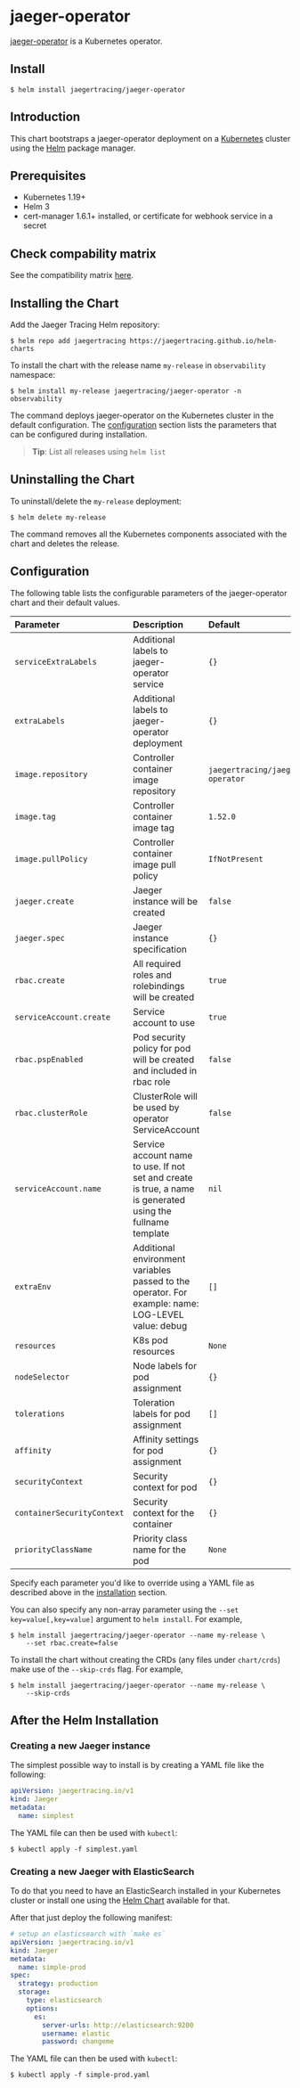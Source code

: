 # jaeger-operator

[jaeger-operator](https://github.com/jaegertracing/jaeger-operator) is a Kubernetes operator.

## Install

```console
$ helm install jaegertracing/jaeger-operator
```

## Introduction

This chart bootstraps a jaeger-operator deployment on a [Kubernetes](http://kubernetes.io) cluster using the [Helm](https://helm.sh) package manager.

## Prerequisites

- Kubernetes 1.19+
- Helm 3
- cert-manager 1.6.1+ installed, or certificate for webhook service in a secret

## Check compability matrix

See the compatibility matrix [here](./COMPATIBILITY.md).

## Installing the Chart

Add the Jaeger Tracing Helm repository:

```console
$ helm repo add jaegertracing https://jaegertracing.github.io/helm-charts
```

To install the chart with the release name `my-release` in `observability` namespace:

```console
$ helm install my-release jaegertracing/jaeger-operator -n observability
```

The command deploys jaeger-operator on the Kubernetes cluster in the default configuration. The [configuration](#configuration) section lists the parameters that can be configured during installation.

> **Tip**: List all releases using `helm list`

## Uninstalling the Chart

To uninstall/delete the `my-release` deployment:

```console
$ helm delete my-release
```

The command removes all the Kubernetes components associated with the chart and deletes the release.

## Configuration

The following table lists the configurable parameters of the jaeger-operator chart and their default values.

| Parameter                  | Description                                                                                                 | Default                         |
| :------------------------- | :---------------------------------------------------------------------------------------------------------- |:--------------------------------|
| `serviceExtraLabels`       | Additional labels to jaeger-operator service                                                                | `{}`                            |
| `extraLabels`              | Additional labels to jaeger-operator deployment                                                             | `{}`                            |
| `image.repository`         | Controller container image repository                                                                       | `jaegertracing/jaeger-operator` |
| `image.tag`                | Controller container image tag                                                                              | `1.52.0`                        |
| `image.pullPolicy`         | Controller container image pull policy                                                                      | `IfNotPresent`                  |
| `jaeger.create`            | Jaeger instance will be created                                                                             | `false`                         |
| `jaeger.spec`              | Jaeger instance specification                                                                               | `{}`                            |
| `rbac.create`              | All required roles and rolebindings will be created                                                         | `true`                          |
| `serviceAccount.create`    | Service account to use                                                                                      | `true`                          |
| `rbac.pspEnabled`          | Pod security policy for pod will be created and included in rbac role                                       | `false`                         |
| `rbac.clusterRole`         | ClusterRole will be used by operator ServiceAccount                                                         | `false`                         |
| `serviceAccount.name`      | Service account name to use. If not set and create is true, a name is generated using the fullname template | `nil`                           |
| `extraEnv`                 | Additional environment variables passed to the operator. For example: name: LOG-LEVEL value: debug          | `[]`                            |
| `resources`                | K8s pod resources                                                                                           | `None`                          |
| `nodeSelector`             | Node labels for pod assignment                                                                              | `{}`                            |
| `tolerations`              | Toleration labels for pod assignment                                                                        | `[]`                            |
| `affinity`                 | Affinity settings for pod assignment                                                                        | `{}`                            |
| `securityContext`          | Security context for pod                                                                                    | `{}`                            |
| `containerSecurityContext` | Security context for the container                                                                          | `{}`                            |
| `priorityClassName`        | Priority class name for the pod                                                                             | `None`                          |

Specify each parameter you'd like to override using a YAML file as described above in the [installation](#installing-the-chart) section.

You can also specify any non-array parameter using the `--set key=value[,key=value]` argument to `helm install`. For example,

```console
$ helm install jaegertracing/jaeger-operator --name my-release \
    --set rbac.create=false
```

To install the chart without creating the CRDs (any files under `chart/crds`) make use of the `--skip-crds` flag. For example,

```console
$ helm install jaegertracing/jaeger-operator --name my-release \
    --skip-crds
```

## After the Helm Installation

### Creating a new Jaeger instance

The simplest possible way to install is by creating a YAML file like the following:

```YAML
apiVersion: jaegertracing.io/v1
kind: Jaeger
metadata:
  name: simplest
```

The YAML file can then be used with `kubectl`:

```console
$ kubectl apply -f simplest.yaml
```

### Creating a new Jaeger with ElasticSearch

To do that you need to have an ElasticSearch installed in your Kubernetes cluster or install one using the [Helm Chart](https://github.com/helm/charts/tree/master/incubator/elasticsearch) available for that.

After that just deploy the following manifest:

```YAML
# setup an elasticsearch with `make es`
apiVersion: jaegertracing.io/v1
kind: Jaeger
metadata:
  name: simple-prod
spec:
  strategy: production
  storage:
    type: elasticsearch
    options:
      es:
        server-urls: http://elasticsearch:9200
        username: elastic
        password: changeme
```

The YAML file can then be used with `kubectl`:

```console
$ kubectl apply -f simple-prod.yaml
```
